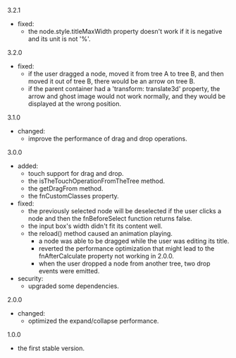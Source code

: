 3.2.1
- fixed:
	- the node.style.titleMaxWidth property doesn't work if it is negative and its unit is not '%'.

3.2.0
- fixed:
	- if the user dragged a node, moved it from tree A to tree B, and then moved it out of tree B, there would be an arrow on tree B.
	- if the parent container had a 'transform: translate3d' property, the arrow and ghost image would not work normally, and they would be displayed at the wrong position.

3.1.0
- changed:
    - improve the performance of drag and drop operations.

3.0.0
- added:
	- touch support for drag and drop.
	- the isTheTouchOperationFromTheTree method.
	- the getDragFrom method.
	- the fnCustomClasses property.
- fixed:
	- the previously selected node will be deselected if the user clicks a node and then the fnBeforeSelect
	function returns false.
  - the input box's width didn't fit its content well.
  - the reload() method caused an animation playing.
	- a node was able to be dragged while the user was editing its title.
	- reverted the performance optimization that might lead to the fnAfterCalculate property not working in 2.0.0.
	- when the user dropped a node from another tree, two drop events were emitted.
- security:
	- upgraded some dependencies.

2.0.0
- changed:
	- optimized the expand/collapse performance.

1.0.0
- the first stable version.